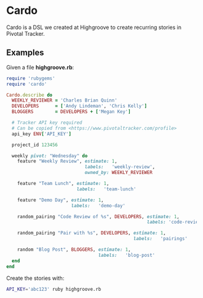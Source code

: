 Cardo
=====

Cardo is a DSL we created at Highgroove to create recurring stories in
Pivotal Tracker.

Examples
--------

Given a file **highgroove.rb**:

```ruby
require 'rubygems'
require 'cardo'

Cardo.describe do
  WEEKLY_REVIEWER = 'Charles Brian Quinn'
  DEVELOPERS      = ['Andy Lindeman', 'Chris Kelly']
  BLOGGERS        = DEVELOPERS + ['Megan Key']

  # Tracker API key required
  # Can be copied from <https://www.pivotaltracker.com/profile>
  api_key ENV['API_KEY']

  project_id 123456

  weekly pivot: "Wednesday" do
    feature "Weekly Review", estimate: 1,
                             labels:   'weekly-review',
                             owned_by: WEEKLY_REVIEWER

    feature "Team Lunch", estimate: 1,
                          labels:   'team-lunch'

    feature "Demo Day", estimate: 1,
                        labels:   'demo-day'

    random_pairing "Code Review of %s", DEVELOPERS, estimate: 1,
                                                    labels: 'code-review'

    random_pairing "Pair with %s", DEVELOPERS, estimate: 1,
                                               labels:   'pairings'

    random "Blog Post", BLOGGERS, estimate: 1,
                                  labels:   'blog-post'
  end
end
```

Create the stories with:

```bash
API_KEY='abc123' ruby highgroove.rb
```
